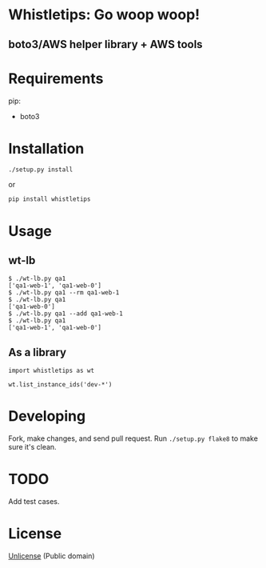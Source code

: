 # Whistletips: Go woop woop!
## boto3/AWS helper library + AWS tools

# Requirements

pip:
 - boto3

# Installation

```
./setup.py install
```

or

```
pip install whistletips
```

# Usage

## wt-lb

```
$ ./wt-lb.py qa1
['qa1-web-1', 'qa1-web-0']
$ ./wt-lb.py qa1 --rm qa1-web-1
$ ./wt-lb.py qa1
['qa1-web-0']
$ ./wt-lb.py qa1 --add qa1-web-1
$ ./wt-lb.py qa1
['qa1-web-1', 'qa1-web-0']
```

## As a library

```
import whistletips as wt

wt.list_instance_ids('dev-*')
```

# Developing

Fork, make changes, and send pull request. Run `./setup.py flake8` to make sure it's clean.

# TODO

Add test cases.

# License

[Unlicense](LICENSE) (Public domain)
